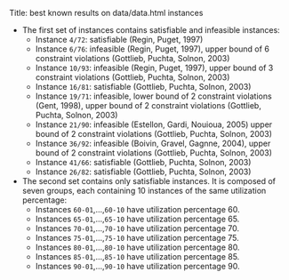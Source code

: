 Title: best known results on data/data.html instances

  * The first set of instances contains satisfiable and infeasible instances:
    * Instance `4/72`: satisfiable (Regin, Puget, 1997)
    * Instance `6/76`: infeasible (Regin, Puget, 1997), upper bound of 6 constraint violations (Gottlieb, Puchta, Solnon, 2003)
    * Instance `10/93`: infeasible (Regin, Puget, 1997), upper bound of 3 constraint violations (Gottlieb, Puchta, Solnon, 2003)
    * Instance `16/81`: satisfiable (Gottlieb, Puchta, Solnon, 2003)
    * Instance `19/71`: infeasible, lower bound of 2 constraint violations (Gent, 1998), upper bound of 2 constraint violations (Gottlieb, Puchta, Solnon, 2003)
    * Instance `21/90`: infeasible (Estellon, Gardi, Nouioua, 2005) upper bound of 2 constraint violations (Gottlieb, Puchta, Solnon, 2003)
    * Instance `36/92`: infeasible (Boivin, Gravel, Gagnne, 2004), upper bound of 2 constraint violations (Gottlieb, Puchta, Solnon, 2003)
    * Instance `41/66`: satisfiable (Gottlieb, Puchta, Solnon, 2003)
    * Instance `26/82`: satisfiable (Gottlieb, Puchta, Solnon, 2003)
  * The second set contains only satisfiable instances. It is composed of seven groups, each containing 10 instances of the same utilization percentage:
    * Instances `60-01`,...,`60-10` have utilization percentage 60.
    * Instances `65-01`,...,`65-10` have utilization percentage 65.
    * Instances `70-01`,...,`70-10` have utilization percentage 70.
    * Instances `75-01`,...,`75-10` have utilization percentage 75.
    * Instances `80-01`,...,`80-10` have utilization percentage 80.
    * Instances `85-01`,...,`85-10` have utilization percentage 85.
    * Instances `90-01`,...,`90-10` have utilization percentage 90.
